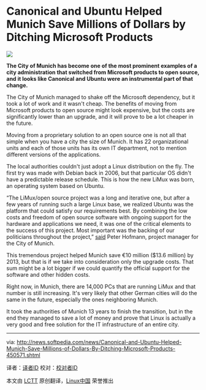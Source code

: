 Canonical and Ubuntu Helped Munich Save Millions of Dollars by Ditching Microsoft Products
================================================================================
![](http://i1-news.softpedia-static.com/images/news2/Canonical-and-Ubuntu-Helped-Munich-Save-Millions-of-Dollars-By-Ditching-Microsoft-Products-450571-2.jpg)

**The City of Munich has become one of the most prominent examples of a city administration that switched from Microsoft products to open source, and it looks like Canonical and Ubuntu were an instrumental part of that change.**

The City of Munich managed to shake off the Microsoft dependency, but it took a lot of work and it wasn't cheap. The benefits of moving from Microsoft products to open source might look expensive, but the costs are significantly lower than an upgrade, and it will prove to be a lot cheaper in the future.

Moving from a proprietary solution to an open source one is not all that simple when you have a city the size of Munich. It has 22 organizational units and each of those units has its own IT department, not to mention different versions of the applications.

The local authorities couldn't just adopt a Linux distribution on the fly. The first try was made with Debian back in 2006, but that particular OS didn't have a predictable release schedule. This is how the new LiMux was born, an operating system based on Ubuntu.

“The LiMux/open source project was a long and iterative one, but after a few years of running such a large Linux base, we realized Ubuntu was the platform that could satisfy our requirements best. By combining the low costs and freedom of open source software with ongoing support for the hardware and applications we need, it was one of the critical elements to the success of this project. Most important was the backing of our politicians throughout the project,” [said][1] Peter Hofmann, project manager for the City of Munich.

This tremendous project helped Munich save €10 million ($13.6 million) by 2013, but that is if we take into consideration only the upgrade costs. That sum might be a lot bigger if we could quantify the official support for the software and other hidden costs.

Right now, in Munich, there are 14,000 PCs that are running LiMux and that number is still increasing. It's very likely that other German cities will do the same in the future, especially the ones neighboring Munich.

It took the authorities of Munich 13 years to finish the transition, but in the end they managed to save a lot of money and prove that Linux is actually a very good and free solution for the IT infrastructure of an entire city.

--------------------------------------------------------------------------------

via: http://news.softpedia.com/news/Canonical-and-Ubuntu-Helped-Munich-Save-Millions-of-Dollars-By-Ditching-Microsoft-Products-450571.shtml

译者：[译者ID](https://github.com/译者ID) 校对：[校对者ID](https://github.com/校对者ID)

本文由 [LCTT](https://github.com/LCTT/TranslateProject) 原创翻译，[Linux中国](http://linux.cn/) 荣誉推出

[1]:https://insights.ubuntu.com/2014/07/07/ubuntu-and-open-source-help-the-city-of-munich-save-millions/